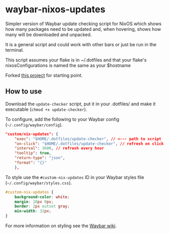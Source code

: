 # waybar-nixos-updates
Simpler version of Waybar update checking script for NixOS which shows how many packages need to be updated and, when hovering, shows how many will be downloaded and unpacked.

It is a general script and could work with other bars or just be run in the terminal.

This script assumes your flake is in ~/.dotfiles and that your flake's nixosConfigurations is named the same as your $hostname

Forked [this project](https://github.com/guttermonk/waybar-nixos-updates) for starting point.

## How to use

Download the `update-checker` script, put it in your .dotfiles/ and make it executable (`chmod +x update-checker`).

To configure, add the following to your Waybar config (`~/.config/waybar/config`).


```json
"custom/nix-updates": {
    "exec": "$HOME/.dotfiles/update-checker", // <--- path to script
    "on-click": "$HOME/.dotfiles/update-checker", // refresh on click
    "interval": 3600, // refresh every hour
    "tooltip": true,
    "return-type": "json",
    "format": "{}"
	},

```

To style use the `#custom-nix-updates` ID in your Waybar styles file (`~/.config/waybar/styles.css`).


```css
#custom-nix-updates {
    background-color: white;
    margin: 10px 0px;
    border: 2px outset gray;
    min-width: 32px;
}
```

For more information on styling see the [Waybar wiki](https://github.com/Alexays/Waybar/wiki/Styling).
